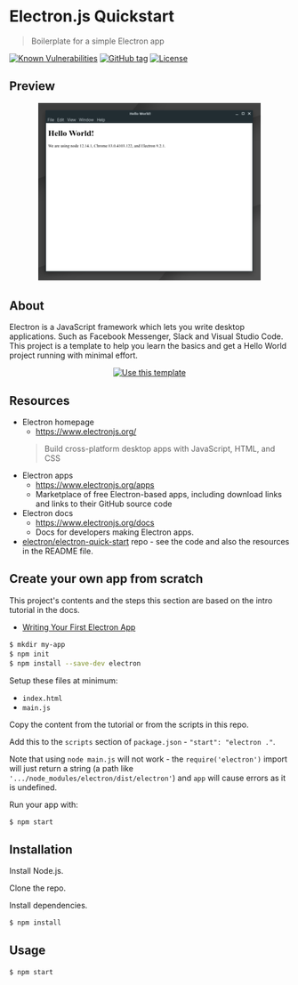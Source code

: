 # Electron.js Quickstart
> Boilerplate for a simple Electron app

[![Known Vulnerabilities](https://snyk.io/test/github/MichaelCurrin/electron-quickstart/badge.svg?targetFile=package.json)](https://snyk.io/test/github/MichaelCurrin/electron-quickstart?targetFile=package.json)
[![GitHub tag](https://img.shields.io/github/tag/MichaelCurrin/electron-quickstart?include_prereleases=&sort=semver)](https://github.com/MichaelCurrin/electron-quickstart/releases/)
[![License](https://img.shields.io/badge/License-MIT-blue)](#license)


## Preview

<div align=center>
    <img src="sample.png" alt="sample screenshot" title="sample screenshot" width="400" />
</div>


## About

Electron is a JavaScript framework which lets you write desktop applications. Such as Facebook Messenger, Slack and Visual Studio Code. This project is a template to help you learn the basics and get a Hello World project running with minimal effort.

<div align="center">

[![Use this template](https://img.shields.io/badge/Generate-Use_this_template-2ea44f?style=for-the-badge)](https://github.com/MichaelCurrin/electron-quickstart/generate)

</div>


## Resources

- Electron homepage 
    - https://www.electronjs.org/
    >  Build cross-platform desktop apps with JavaScript, HTML, and CSS
- Electron apps
    - https://www.electronjs.org/apps
    - Marketplace of free Electron-based apps, including download links and links to their GitHub source code
- Electron docs 
    - https://www.electronjs.org/docs
    - Docs for developers making Electron apps.
- [electron/electron-quick-start](https://github.com/electron/electron-quick-start) repo - see the code and also the resources in the README file.


## Create your own app from scratch

This project's contents and the steps this section are based on the intro tutorial in the docs.

- [Writing Your First Electron App](https://www.electronjs.org/docs/tutorial/first-app)

```sh
$ mkdir my-app
$ npm init
$ npm install --save-dev electron
```

Setup these files at minimum:

- `index.html`
- `main.js`

Copy the content from the tutorial or from the scripts in this repo.

Add this to the `scripts` section of `package.json` - `"start": "electron ."`. 

Note that using `node main.js` will not work - the `require('electron')` import will just return a string (a path like `'.../node_modules/electron/dist/electron'`) and `app` will cause errors as it is undefined.

Run your app with:

```sh
$ npm start
```


## Installation

Install Node.js.

Clone the repo.

Install dependencies.

```sh
$ npm install
```


## Usage

```sh
$ npm start
```
